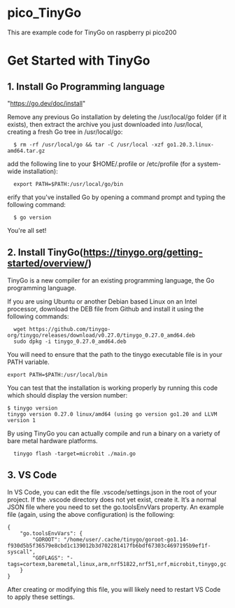 # pico_TinyGo
This are example code for TinyGo on raspberry pi pico200

# Get Started with TinyGo

## 1. Install Go Programming language
   "https://go.dev/doc/install"

   Remove any previous Go installation by deleting the /usr/local/go folder (if it exists), 
   then extract the archive you just downloaded into /usr/local, creating a fresh Go tree in /usr/local/go:

      $ rm -rf /usr/local/go && tar -C /usr/local -xzf go1.20.3.linux-amd64.tar.gz


   add the following line to your $HOME/.profile or /etc/profile (for a system-wide installation):

      export PATH=$PATH:/usr/local/go/bin
   
   erify that you've installed Go by opening a command prompt and typing the following command:
    
      $ go version

  You're all set!
  
## 2. Install TinyGo(https://tinygo.org/getting-started/overview/)
  
  TinyGo is a new compiler for an existing programming language, the Go programming language. 
  
  If you are using Ubuntu or another Debian based Linux on an Intel processor, 
  download the DEB file from Github and install it using the following   commands:

      wget https://github.com/tinygo-org/tinygo/releases/download/v0.27.0/tinygo_0.27.0_amd64.deb
      sudo dpkg -i tinygo_0.27.0_amd64.deb
   
   You will need to ensure that the path to the tinygo executable file is in your PATH variable.

    export PATH=$PATH:/usr/local/bin
    
   You can test that the installation is working properly by running this code which should display the version number:

    $ tinygo version
    tinygo version 0.27.0 linux/amd64 (using go version go1.20 and LLVM version 1
    
  By using TinyGo you can actually compile and run a binary on a variety of bare metal hardware platforms.
  
      tinygo flash -target=microbit ./main.go
    
## 3. VS Code
  In VS Code, you can edit the file .vscode/settings.json in the root of your project. 
  If the .vscode directory does not yet exist, create it. It’s a normal JSON file where you need to set the go.toolsEnvVars property.
  An example file (again, using the above configuration) is the following:

    {
        "go.toolsEnvVars": {
            "GOROOT": "/home/user/.cache/tinygo/goroot-go1.14-f930d5b5f36579e8cbd1c139012b3d702281417fb6bdf67303c4697195b9ef1f-syscall",
            "GOFLAGS": "-tags=cortexm,baremetal,linux,arm,nrf51822,nrf51,nrf,microbit,tinygo,gc.conservative,scheduler.tasks"
        }
    }
  After creating or modifying this file, you will likely need to restart VS Code to apply these settings.
